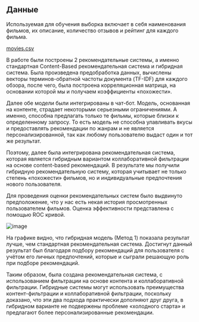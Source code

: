 ## Данные

Используемая для обучения выборка включает в себя наименования фильмов, их описание, количество отзывов и рейтинг для каждого фильма.

[movies.csv](https://github.com/Hlebi4/Chat_Bot/blob/main/core/tmdb_5000_credits.csv)

В работе были построены 2 рекомендательные системы, а именно стандартная Content-Based рекомендательная система и гибридная система. Была произведена предобработка данных, вычислены векторы терминов-обратной частоты документа (TF-IDF) для каждого обзора, после чего, была построена корреляционная матрица, на основании которой мы и получаем коэффициенты «похожести».

Далее обе модели были интегрированы в чат-бот. Модель, основанная на контенте, страдает некоторыми серьезными ограничениями. А именно, способна предлагать только те фильмы, которые близки к определенному запросу. То есть модель не способна улавливать вкусы и предоставлять рекомендации по жанрам и не является персонализированной, так как любому пользователю выдаст один и тот же результат.

Поэтому, далее была интегрирована рекомендательная система, которая является гибридным вариантом коллаборативной фильтрации на основе content-based рекомендаций. В результате мы получили гибридную рекомендательную систему, которая учитывает не только степень «похожести» фильмов, но и индивидуальные предпочтения нового пользователя.

Для проведения оценки рекомендательных систем было выдвинуто предположение, что у нас есть некая история просмотренных пользователем фильмов. Оценка эффективности представлена с помощью ROC кривой.

![image](https://github.com/user-attachments/assets/e154f420-ef66-440e-ad7f-248475c69bb1)

На графике видно, что гибридная модель (Метод 1) показала результат лучше, чем стандартная рекомендательная система. Достигнут данный результат был благодаря подбору рекомендаций для пользователя с учётом его личных предпочтений, которые и сыграли решающую роль при подборе рекомендаций.

Таким образом, была создана рекомендательная система, с использованием фильтрации на основе контента и коллаборативной фильтрации. Гибридные системы могут использовать преимущества контент-фильтрации и коллаборативной фильтрации, поскольку доказано, что эти два подхода практически дополняют друг друга, в гибридном варианте не подвержены проблеме «холодного старта» и предлагают более персонализированные рекомендации.
